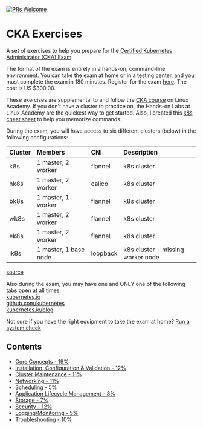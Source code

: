[![PRs Welcome](https://img.shields.io/badge/PRs-welcome-brightgreen.svg?style=flat-square)](http://makeapullrequest.com)

# CKA Exercises
<a href="https://imgrepopublic.blob.core.windows.net/img/Twitter-3.jpg"></a>

A set of exercises to help you prepare for the [Certified Kubernetes Administrator (CKA) Exam](https://www.cncf.io/certification/cka/) 

The format of the  exam is entirely in a hands-on, command-line environment. You can take the exam at home or in a testing center, and you must complete the exam in 180 minutes. Register for the exam [here](https://identity.linuxfoundation.org/pid/699). The cost is US $300.00. 

These exercises are supplemental to and follow the [CKA course](https://linuxacademy.com/course/cloud-native-certified-kubernetes-administrator-cka/) on Linux Academy. If you don't have a cluster to practice on, the Hands-on Labs at Linux Academy are the quickest way to get started. Also, I created this [k8s cheat sheet](https://linuxacademy.com/blog/containers/kubernetes-cheat-sheet/) to help you memorize commands.

During the exam, you will have access to six different clusters (below) in the following configurations:

| Cluster | Members | CNI | Description |   
| :--- | :--- | :--- | :--- |
| k8s | 1 master\, 2 worker | flannel | k8s cluster |
| hk8s | 1 master\, 2 worker | calico | k8s cluster |
| bk8s | 1 master\, 1 worker | flannel | k8s cluster |
| wk8s | 1 master\, 2 worker | flannel | k8s cluster |
| ek8s | 1 master\, 2 worker | flannel | k8s cluster |
| ik8s | 1 master\, 1 base node | loopback | k8s cluster \- missing worker node |

[source](https://training.linuxfoundation.org/wp-content/uploads/2020/01/Important-Tips-CKA-CKAD-January-2020.pdf)

Also during the exam, you may have one and ONLY one of the following tabs open at all times:  
[kubernetes.io](https://kubernetes.io/docs/home/)  
[github.com/kubernetes](https://github.com/kubernetes/)  
[kubernetes.io/blog](https://kubernetes.io/blog/)

Not sure if you have the right equipment to take the exam at home? [Run a system check](https://www.examslocal.com/ScheduleExam/Home/CompatibilityCheck)

## Contents

- [Core Concepts - 19%](core_concepts.md)
- [Installation, Configuration & Validation - 12%](install_configure_validate.md)
- [Cluster Maintenance - 11%](cluster_maint.md)
- [Networking - 11%](networking.md)
- [Scheduling - 5%](scheduling.md)
- [Application Lifecycle Management - 8%](app_lifecycle.md)
- [Storage - 7%](storage.md)
- [Security - 12%](security.md)
- [Logging/Monitoring - 5%](logging_monitoring.md)
- [Troubleshooting - 10%](troubleshooting.md)
